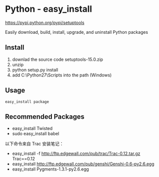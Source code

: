 # Python - easy_install

https://pypi.python.org/pypi/setuptools

Easily download, build, install, upgrade, and uninstall Python packages


## Install

1. downlad the source code setuptools-15.0.zip
1. unzip
1. python setup.py install
1. add C:\Python27\Scripts into the path (Windows)

## Usage

```shell
easy_install package
```

## Recommended Packages

* easy_install Twisted
* sudo easy_install babel

以下命令来自 Trac 安装笔记：

* easy_install -f http://ftp.edgewall.com/pub/trac/Trac-0.12.tar.gz Trac==0.12
* easy_install http://ftp.edgewall.com/pub/genshi/Genshi-0.6-py2.6.egg
* easy_install Pygments-1.3.1-py2.6.egg



